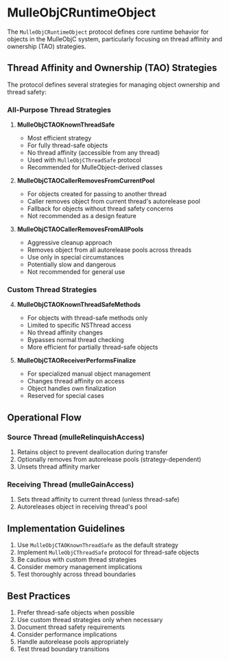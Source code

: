 # MulleObjCRuntimeObject

The `MulleObjCRuntimeObject` protocol defines core runtime behavior for objects in the MulleObjC system, particularly focusing on thread affinity and ownership (TAO) strategies.

## Thread Affinity and Ownership (TAO) Strategies

The protocol defines several strategies for managing object ownership and thread safety:

### All-Purpose Thread Strategies

1. **MulleObjCTAOKnownThreadSafe**
   - Most efficient strategy
   - For fully thread-safe objects
   - No thread affinity (accessible from any thread)
   - Used with `MulleObjCThreadSafe` protocol
   - Recommended for MulleObject-derived classes

2. **MulleObjCTAOCallerRemovesFromCurrentPool**
   - For objects created for passing to another thread
   - Caller removes object from current thread's autorelease pool
   - Fallback for objects without thread safety concerns
   - Not recommended as a design feature

3. **MulleObjCTAOCallerRemovesFromAllPools**
   - Aggressive cleanup approach
   - Removes object from all autorelease pools across threads
   - Use only in special circumstances
   - Potentially slow and dangerous
   - Not recommended for general use

### Custom Thread Strategies

4. **MulleObjCTAOKnownThreadSafeMethods**
   - For objects with thread-safe methods only
   - Limited to specific NSThread access
   - No thread affinity changes
   - Bypasses normal thread checking
   - More efficient for partially thread-safe objects

5. **MulleObjCTAOReceiverPerformsFinalize**
   - For specialized manual object management
   - Changes thread affinity on access
   - Object handles own finalization
   - Reserved for special cases

## Operational Flow

### Source Thread (mulleRelinquishAccess)
1. Retains object to prevent deallocation during transfer
2. Optionally removes from autorelease pools (strategy-dependent)
3. Unsets thread affinity marker

### Receiving Thread (mulleGainAccess)
1. Sets thread affinity to current thread (unless thread-safe)
2. Autoreleases object in receiving thread's pool

## Implementation Guidelines

1. Use `MulleObjCTAOKnownThreadSafe` as the default strategy
2. Implement `MulleObjCThreadSafe` protocol for thread-safe objects
3. Be cautious with custom thread strategies
4. Consider memory management implications
5. Test thoroughly across thread boundaries

## Best Practices

1. Prefer thread-safe objects when possible
2. Use custom thread strategies only when necessary
3. Document thread safety requirements
4. Consider performance implications
5. Handle autorelease pools appropriately
6. Test thread boundary transitions
